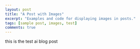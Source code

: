 ```yaml
---
layout: post
title: "A Post with Images"
excerpt: "Examples and code for displaying images in posts."
tags: [sample post, images, test]
comments: true
---
```

this is the test ai blog post 
